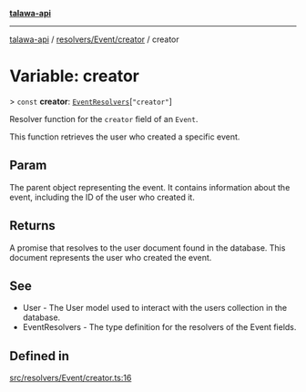 [**talawa-api**](../../../../README.md)

***

[talawa-api](../../../../modules.md) / [resolvers/Event/creator](../README.md) / creator

# Variable: creator

\> `const` **creator**: [`EventResolvers`](../../../../types/generatedGraphQLTypes/type-aliases/EventResolvers.md)\[`"creator"`\]

Resolver function for the `creator` field of an `Event`.

This function retrieves the user who created a specific event.

## Param

The parent object representing the event. It contains information about the event, including the ID of the user who created it.

## Returns

A promise that resolves to the user document found in the database. This document represents the user who created the event.

## See

 - User - The User model used to interact with the users collection in the database.
 - EventResolvers - The type definition for the resolvers of the Event fields.

## Defined in

[src/resolvers/Event/creator.ts:16](https://github.com/PalisadoesFoundation/talawa-api/blob/5c5b29a0ea487bda8306089fe128f43f3be29f94/src/resolvers/Event/creator.ts#L16)
